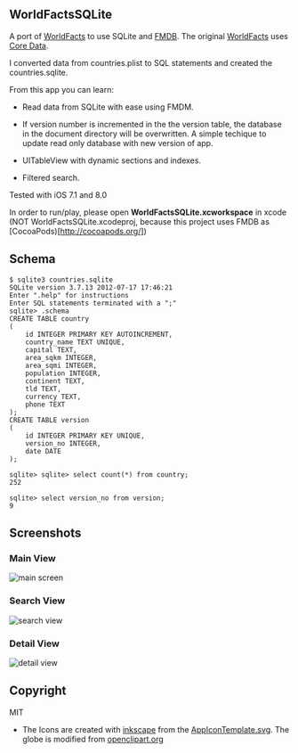## WorldFactsSQLite
A port of [WorldFacts](https://github.com/kharrison/CodeExamples/tree/master/WorldFacts)  to use SQLite and [FMDB](https://github.com/ccgus/fmdb). The original [WorldFacts](https://github.com/kharrison/CodeExamples/tree/master/WorldFacts) uses [Core Data](https://developer.apple.com/library/mac/documentation/Cocoa/Conceptual/CoreData/cdProgrammingGuide.html).

I converted data from countries.plist to SQL statements and created the
countries.sqlite.

From this app you can learn:

* Read data from SQLite with ease using FMDM.

* If version number is incremented in the the version table, the database in the document directory will be overwritten. A simple techique to update read only database with new version of app.

* UITableView with dynamic sections and indexes.

* Filtered search.

Tested with iOS 7.1 and 8.0

In order to run/play, please open **WorldFactsSQLite.xcworkspace** in xcode (NOT WorldFactsSQLite.xcodeproj, because this project uses FMDB as [CocoaPods)[http://cocoapods.org/])

## Schema

    $ sqlite3 countries.sqlite 
    SQLite version 3.7.13 2012-07-17 17:46:21
    Enter ".help" for instructions
    Enter SQL statements terminated with a ";"
    sqlite> .schema
    CREATE TABLE country
    (
        id INTEGER PRIMARY KEY AUTOINCREMENT,
        country_name TEXT UNIQUE,
        capital TEXT,
        area_sqkm INTEGER,
        area_sqmi INTEGER,
        population INTEGER,
        continent TEXT,
        tld TEXT,
        currency TEXT,
        phone TEXT
    );
    CREATE TABLE version
    (
        id INTEGER PRIMARY KEY UNIQUE,
        version_no INTEGER,
        date DATE
    );

    sqlite> sqlite> select count(*) from country;
    252
    
    sqlite> select version_no from version;
    9
    
## Screenshots

### Main View
![main screen](screenshots/wf1.png)

### Search View
![search view](screenshots/wf2.png)

### Detail View
![detail view](screenshots/wf3.png)

## Copyright
MIT

* The Icons are created with [inkscape](http://www.inkscape.org/) from the [AppIconTemplate.svg](http://kodira.de/2013/11/ios-7-app-icon-template-inkscape-svg-editor/). The globe is modified from [openclipart.org](https://openclipart.org/detail/121609/globe-by-jongo_jingaro-121609)
